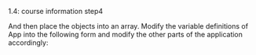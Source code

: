 1.4: course information step4

And then place the objects into an array. Modify the variable definitions of App into the following form and modify the other parts of the application accordingly:
